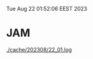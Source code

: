 Tue Aug 22 01:52:06 EEST 2023
# JAM
<a href='./cache/202308/22_01.log'>./cache/202308/22_01.log</a>

